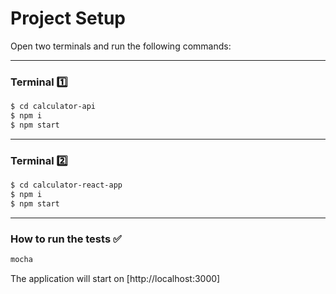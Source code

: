 # Project Setup

Open two terminals and run the following commands:

---

### Terminal 1️⃣

```sh
$ cd calculator-api
$ npm i
$ npm start
```

---

### Terminal 2️⃣

```sh
$ cd calculator-react-app
$ npm i
$ npm start
```

---

### How to run the tests ✅

```sh
mocha
```

The application will start on [http://localhost:3000]
